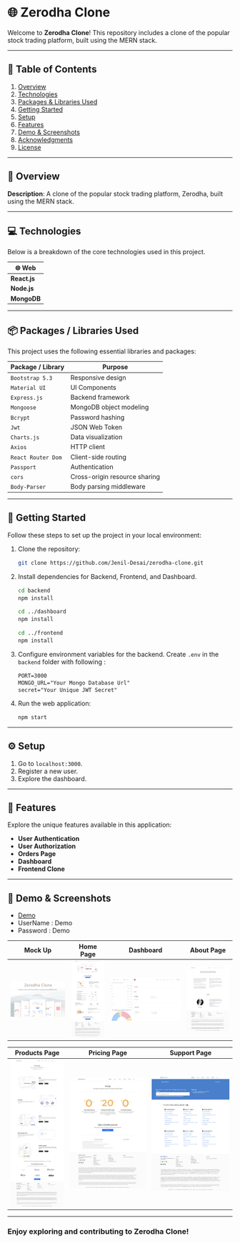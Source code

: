 # 🌐 Zerodha Clone

Welcome to **Zerodha Clone**! This repository includes a clone of the popular stock trading platform, built using the MERN stack.

---

## 📑 Table of Contents

1. [Overview](#-overview)
2. [Technologies](#-technologies)
3. [Packages & Libraries Used](#-packages--libraries-used)
4. [Getting Started](#-getting-started)
5. [Setup](#-setup)
6. [Features](#-features)
7. [Demo & Screenshots](#-demo--screenshots)
8. [Acknowledgments](#-acknowledgments)
9. [License](#-license)

---

## 🌟 Overview

**Description**: A clone of the popular stock trading platform, Zerodha, built using the MERN stack.

---

## 💻 Technologies

Below is a breakdown of the core technologies used in this project.

| 🌐 Web       |
| ------------ |
| **React.js** |
| **Node.js**  |
| **MongoDB**  |

---

## 📦 Packages / Libraries Used

This project uses the following essential libraries and packages:

| Package / Library  | Purpose                       |
| ------------------ | ----------------------------- |
| `Bootstrap 5.3`    | Responsive design             |
| `Material UI`      | UI Components                 |
| `Express.js`       | Backend framework             |
| `Mongoose`         | MongoDB object modeling       |
| `Bcrypt`           | Password hashing              |
| `Jwt`              | JSON Web Token                |
| `Charts.js`        | Data visualization            |
| `Axios`            | HTTP client                   |
| `React Router Dom` | Client-side routing           |
| `Passport`         | Authentication                |
| `cors`             | Cross-origin resource sharing |
| `Body-Parser`      | Body parsing middleware       |

---

## 🚀 Getting Started

Follow these steps to set up the project in your local environment:

1. Clone the repository:
   ```bash
   git clone https://github.com/Jenil-Desai/zerodha-clone.git
   ```
2. Install dependencies for Backend, Frontend, and Dashboard.

   ```bash
   cd backend
   npm install
   ```

   ```bash
   cd ../dashboard
   npm install
   ```

   ```bash
   cd ../frontend
   npm install
   ```

3. Configure environment variables for the backend. Create `.env` in the `backend` folder with following :
   ```env
   PORT=3000
   MONGO_URL="Your Mongo Database Url"
   secret="Your Unique JWT Secret"
   ```
4. Run the web application:
   ```bash
   npm start
   ```

---

## ⚙️ Setup

1. Go to `localhost:3000`.
2. Register a new user.
3. Explore the dashboard.

---

## 🎯 Features

Explore the unique features available in this application:

- **User Authentication**
- **User Authorization**
- **Orders Page**
- **Dashboard**
- **Frontend Clone**

---

## 🔗 Demo & Screenshots

- [Demo](https://zerodha-clone-frontend.vercel.app)
- UserName : Demo
- Password : Demo

| Mock Up                            | Home Page                             | Dashboard                              | About Page                         |
| ---------------------------------- | ------------------------------------- | -------------------------------------- | ---------------------------------- |
| ![Mockup](./Screenshot/mockup.png) | ![Mockup](./Screenshot/Homepage.jpeg) | ![Mockup](./Screenshot/Dashboard.jpeg) | ![Mockup](./Screenshot/About.jpeg) |

| Products Page                        | Pricing Page                         | Support Page                         |
| ------------------------------------ | ------------------------------------ | ------------------------------------ |
| ![Mockup](./Screenshot/Product.jpeg) | ![Mockup](./Screenshot/Pricing.jpeg) | ![Mockup](./Screenshot/Support.jpeg) |

---



### Enjoy exploring and contributing to Zerodha Clone!
